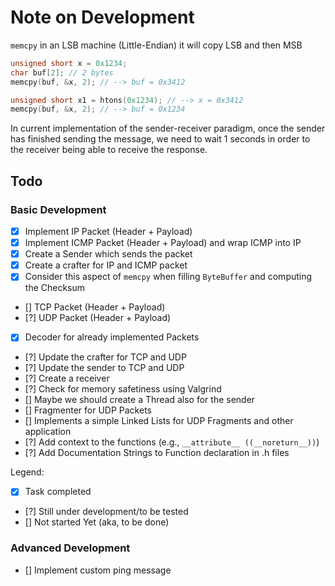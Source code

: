 # Note on Development

`memcpy` in an LSB machine (Little-Endian) it will copy LSB and then MSB

```c
unsigned short x = 0x1234;
char buf[2]; // 2 bytes
memcpy(buf, &x, 2); // --> buf = 0x3412

unsigned short x1 = htons(0x1234); // --> x = 0x3412
memcpy(buf, &x, 2); // --> buf = 0x1234
```

In current implementation of the sender-receiver paradigm, once the sender has finished
sending the message, we need to wait 1 seconds in order to the receiver being able to
receive the response. 


## Todo

### Basic Development

- [x] Implement IP Packet (Header + Payload)
- [x] Implement ICMP Packet (Header + Payload) and wrap ICMP into IP
- [x] Create a Sender which sends the packet
- [x] Create a crafter for IP and ICMP packet
- [x] Consider this aspect of `memcpy` when filling `ByteBuffer` and computing the Checksum
- [] TCP Packet (Header + Payload)
- [?] UDP Packet (Header + Payload)
- [x] Decoder for already implemented Packets
- [?] Update the crafter for TCP and UDP
- [?] Update the sender to TCP and UDP
- [?] Create a receiver
- [?] Check for memory safetiness using Valgrind
- [] Maybe we should create a Thread also for the sender
- [] Fragmenter for UDP Packets
- [] Implements a simple Linked Lists for UDP Fragments and other application
- [?] Add context to the functions (e.g., `__attribute__ ((__noreturn__))`)
- [?] Add Documentation Strings to Function declaration in .h files

Legend:

- [x] Task completed
- [?] Still under development/to be tested
- []  Not started Yet (aka, to be done)

### Advanced Development

- [] Implement custom ping message